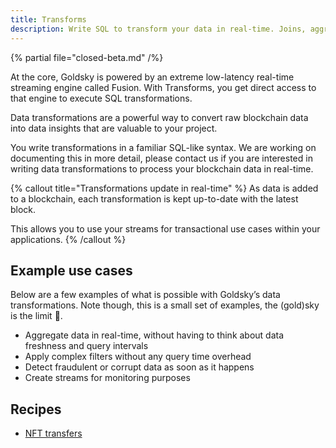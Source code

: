 ```yaml
---
title: Transforms
description: Write SQL to transform your data in real-time. Joins, aggregations, group by - you name it
---
```


{% partial file="closed-beta.md" /%}

At the core, Goldsky is powered by an extreme low-latency real-time streaming engine called Fusion. With Transforms, you get direct access to that engine to execute SQL transformations.

Data transformations are a powerful way to convert raw blockchain data into data insights that are valuable to your project.

You write transformations in a familiar SQL-like syntax. We are working on documenting this in more detail, please contact us if you are interested in writing data transformations to process your blockchain data in real-time.

{% callout title="Transformations update in real-time" %}
As data is added to a blockchain, each transformation is kept up-to-date with the latest block.

This allows you to use your streams for transactional use cases within your applications.
{% /callout %}

## Example use cases

Below are a few examples of what is possible with Goldsky’s data transformations. Note though, this is a small set of examples, the (gold)sky is the limit 🙂.

- Aggregate data in real-time, without having to think about data freshness and query intervals
- Apply complex filters without any query time overhead
- Detect fraudulent or corrupt data as soon as it happens
- Create streams for monitoring purposes

## Recipes

- [NFT transfers](/recipes/nft-transfers)
